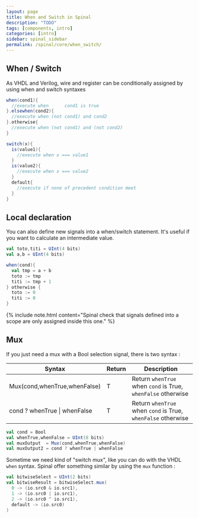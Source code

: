 ```yaml
---
layout: page
title: When and Switch in Spinal
description: "TODO"
tags: [components, intro]
categories: [intro]
sidebar: spinal_sidebar
permalink: /spinal/core/when_switch/
---
```



## When / Switch
As VHDL and Verilog, wire and register can be conditionally assigned by using when and switch syntaxes

```scala
when(cond1){
  //execute when      cond1 is true
}.elsewhen(cond2){
  //execute when (not cond1) and cond2
}.otherwise{
  //execute when (not cond1) and (not cond2)
}

switch(x){
  is(value1){
    //execute when x === value1
  }
  is(value2){
    //execute when x === value2
  }
  default{
    //execute if none of precedent condition meet
  }
}
```

## Local declaration

You can also define new signals into a when/switch statement. It's useful if you want to calculate an intermediate value.

```scala
val toto,titi = UInt(4 bits)
val a,b = UInt(4 bits)

when(cond){
  val tmp = a + b
  toto := tmp
  titi := tmp + 1
} otherwise {
  toto := 0
  titi := 0
}
```

{% include note.html content="Spinal check that signals defined into a scope are only assigned inside this one." %}

## Mux

If you just need a mux with a Bool selection signal, there is two syntax :

| Syntax | Return | Description |
| ------- | ---- | --- |
| Mux(cond,whenTrue,whenFalse) | T | Return `whenTrue` when `cond` is True, `whenFalse` otherwise |
| cond ? whenTrue \| whenFalse | T | Return `whenTrue` when `cond` is True, `whenFalse` otherwise |


```scala
val cond = Bool
val whenTrue,whenFalse = UInt(8 bits)
val muxOutput  = Mux(cond,whenTrue,whenFalse)
val muxOutput2 = cond ? whenTrue | whenFalse
```

Sometime we need kind of "switch mux", like you can do with the VHDL `when` syntax. Spinal offer something similar by using the `mux` function :

```scala
val bitwiseSelect = UInt(2 bits)
val bitwiseResult = bitwiseSelect.mux(
  0 -> (io.src0 & io.src1),
  1 -> (io.src0 | io.src1),
  2 -> (io.src0 ^ io.src1),
  default -> (io.src0)
)
```
